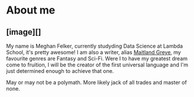 # **About me**
[image][]
--------
My name is Meghan Felker, currently studyding Data Science at Lambda School, it's pretty awesome!
I am also a writer, alias [Maitland Greye](https://maitlandgreye.wordpress.com/), my favourite genres are Fantasy and Sci-Fi. 
Were I to have my greatest dream come to fruition, I will be the creator of the first universal language and I'm just determined
enough to achieve that one. 

May or may not be a polymath. More likely jack of all trades and master of none. 
